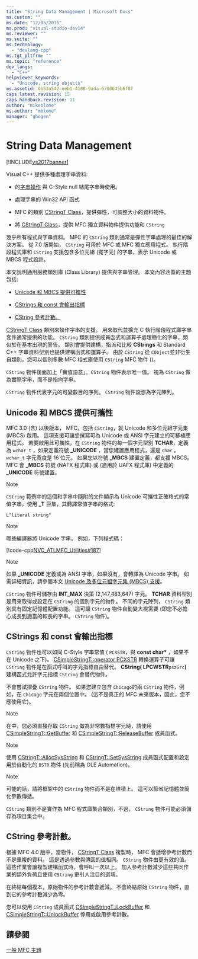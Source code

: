 ```yaml
---
title: "String Data Management | Microsoft Docs"
ms.custom: ""
ms.date: "12/05/2016"
ms.prod: "visual-studio-dev14"
ms.reviewer: ""
ms.suite: ""
ms.technology: 
  - "devlang-cpp"
ms.tgt_pltfrm: ""
ms.topic: "reference"
dev_langs: 
  - "C++"
helpviewer_keywords: 
  - "Unicode, string objects"
ms.assetid: 0b53a542-eeb1-4108-9ada-6700645b6f8f
caps.latest.revision: 15
caps.handback.revision: 11
author: "mikeblome"
ms.author: "mblome"
manager: "ghogen"
---
```

# String Data Management
[!INCLUDE[vs2017banner](../assembler/inline/includes/vs2017banner.md)]

Visual C\+\+ 提供多種處理字串資料:  
  
-   的[字串操作](../c-runtime-library/string-manipulation-crt.md) 與 C\-Style null 結尾字串時使用。  
  
-   處理字串的 Win32 API 函式  
  
-   MFC 的類別 [CStringT Class](../atl-mfc-shared/reference/cstringt-class.md)，提供彈性，可調整大小的資料物件。  
  
-   將 [CStringT Class](../atl-mfc-shared/reference/cstringt-class.md)，提供 MFC 獨立資料物件提供功能和 `CString`  
  
 幾乎所有程式與字串資料。  MFC 的 `CString` 類別通常是彈性字串處理的最佳的解決方案。  從 7.0 版開始， `CString` 可用於 MFC 或 MFC 獨立應用程式。  執行階段程式庫和 `CString` 支援包含多位元組 \(寬字元\) 的字串，表示 Unicode 或 MBCS 程式設計。  
  
 本文說明通用服務類別庫 \(Class Library\) 提供與字串管理。  本文內容涵蓋的主題包括:  
  
-   [Unicode 和 MBCS 提供可攜性](#_core_unicode_and_mbcs_provide_portability)  
  
-   [CStrings 和 const 會輸出指標](#_core_cstrings_and_const_char_pointers)  
  
-   [CString 參考計數。](#_core_cstring_reference_counting)  
  
 [CStringT Class](../atl-mfc-shared/reference/cstringt-class.md) 類別來操作字串的支援。  用來取代並擴充 C 執行階段程式庫字串套件通常提供的功能。  `CString` 類別提供成員函式和運算子處理簡化的字串，類似於在基本出現的警告。  類別會提供建構，指派和比較 **CStrings** 和 Standard C\+\+ 字串資料型別也提供建構函式和運算子。  由於 `CString` 從 `CObject`並非衍生自類別，您可以個別多數 MFC 程式庫使用 `CString` MFC 物件 \(\)。  
  
 `CString` 物件後面加上「實值語意」。`CString` 物件表示唯一值。  視為 `CString` 做為實際字串，而不是指向字串。  
  
 `CString` 物件代表字元的可變數目的序列。  `CString` 物件設想為字元陣列。  
  
##  <a name="_core_unicode_and_mbcs_provide_portability"></a> Unicode 和 MBCS 提供可攜性  
 MFC 3.0 \(含\) 以後版本， MFC，包括 `CString`，就 Unicode 和多位元組字元集 \(MBCS\) 啟用。  這項支援可讓您撰寫可為 Unicode 或 ANSI 字元建立的可移植應用程式。  若要啟用此可攜性，在 `CString` 物件的每一個字元型別 **TCHAR**，定義為 `wchar_t` ，如果定義符號 **\_UNICODE** ，當您建置應用程式，還是 `char` 。  `wchar_t` 字元寬度是 16 位元。  如果您以符號 **\_MBCS** 建置定義，都支援 MBCS。  MFC 會 **\_MBCS** 符號 \(NAFX 程式庫\) 或 \(適用於 UAFX 程式庫\) 中定義的 **\_UNICODE** 符號建置。  
  
> [!NOTE]
>  `CString` 範例中的這個和字串中隨附的文件顯示為 Unicode 可攜性正確格式的常值字串，使用 **\_T** 巨集，其轉譯常值字串的格式:  
  
 `L"literal string"`  
  
> [!NOTE]
>  哪些編譯器將 Unicode 字串。  例如，下列程式碼：  
  
 [!code-cpp[NVC_ATLMFC_Utilities#187](../atl-mfc-shared/codesnippet/CPP/string-data-management_1.cpp)]  
  
> [!NOTE]
>  如果 **\_UNICODE** 定義或為 ANSI 字串，如果沒有，會轉譯為 Unicode 字串。  如需詳細資訊，請參閱本文 [Unicode 及多位元組字元集 \(MBCS\) 支援](../atl-mfc-shared/unicode-and-multibyte-character-set-mbcs-support.md)。  
  
 `CString` 物件可儲存由 **INT\_MAX** 決策 \(2,147,483,647\) 字元。  **TCHAR** 資料型別是用來取得或設定在 `CString` 的個別字元的物件。  不同的字元陣列， `CString` 類別具有固定記憶體配置功能。  這可讓 `CString` 物件自動變大視需要 \(即您不必擔心成長到適當的較長的字串。 `CString` 物件\)。  
  
##  <a name="_core_cstrings_and_const_char_pointers"></a> CStrings 和 const 會輸出指標  
 `CString` 物件也可以如同 C\-Style 字串常值 \( `PCXSTR`，與 **const char\*** ，如果不在 Unicode 之下\)。  [CSimpleStringT::operator PCXSTR](../Topic/CSimpleStringT::operator%20PCXSTR.md) 轉換運算子可讓 `CString` 物件是在函式呼叫的字元指標自由替代。  **CString\( LPCWSTR**`pszSrc`**\)** 建構函式允許字元指標 `CString` 會替代物件。  
  
 不會嘗試摺疊 `CString` 物件。  如果您建立包含 `Chicago`的兩 `CString` 物件，例如，在 `Chicago` 字元在兩個位置中。  \(這不是真正的 MFC 未來版本，因此，您不應使用它\)。  
  
> [!NOTE]
>  在中，您必須直接存取 `CString` 做為非常數指標字元時，請使用 [CSimpleStringT::GetBuffer](../Topic/CSimpleStringT::GetBuffer.md) 和 [CSimpleStringT::ReleaseBuffer](../Topic/CSimpleStringT::ReleaseBuffer.md) 成員函式。  
  
> [!NOTE]
>  使用 [CStringT::AllocSysString](../Topic/CStringT::AllocSysString.md) 和 [CStringT::SetSysString](../Topic/CStringT::SetSysString.md) 成員函式配置和設定用於自動化的 `BSTR` 物件 \(先前稱為 OLE Automation\)。  
  
> [!NOTE]
>  可能的話，請將框架中的 `CString` 物件而不是在堆積上。  這可以節省記憶體並簡化參數傳遞。  
  
 `CString` 類別不是實作為 MFC 程式庫集合類別，不過， `CString` 物件可能必須儲存為項目集合中。  
  
##  <a name="_core_cstring_reference_counting"></a> CString 參考計數。  
 根據 MFC 4.0 版中，當物件， [CStringT Class](../atl-mfc-shared/reference/cstringt-class.md) 複製時， MFC 會遞增參考計數而不是重複的資料。  這是透過參數與傳回的值相同。 `CString` 物件由更有效的值。  這些作業會讓複製建構函式時，會呼叫一次以上。  加入參考計數減少這些共同作業的額外負荷且使用 `CString` 更引人注目的選項。  
  
 在終結每個複本，原始物件的參考計數會遞減。  不會終結原始 `CString` 物件，直到它的參考計數減少為零。  
  
 您可以使用 `CString` 成員函式 [CSimpleStringT::LockBuffer](../Topic/CSimpleStringT::LockBuffer.md) 和 [CSimpleStringT::UnlockBuffer](../Topic/CSimpleStringT::UnlockBuffer.md) 停用或啟用參考計數。  
  
## 請參閱  
 [一般 MFC 主題](../mfc/general-mfc-topics.md)